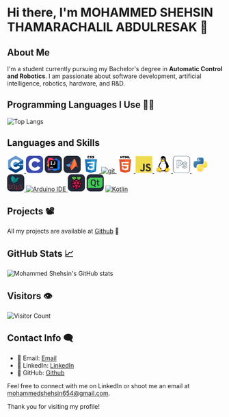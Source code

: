 # Hi there, I'm MOHAMMED SHEHSIN THAMARACHALIL ABDULRESAK 👋

## About Me

I'm a student currently pursuing my Bachelor's degree in **Automatic Control and Robotics**. I am passionate about software development, artificial intelligence, robotics, hardware, and R&D.


## Programming Languages I Use 👨‍💻

![Top Langs](https://github-readme-stats.vercel.app/api/top-langs/?username=Mohammed-Shehsin&layout=compact)


## Languages and Skills
<p align="left"> <a href="https://www.w3schools.com/cpp/" target="_blank" rel="noreferrer"> <img src="https://raw.githubusercontent.com/devicons/devicon/master/icons/cplusplus/cplusplus-original.svg" alt="cplusplus" width="40" height="40"/> </a> <img src="./Icon/C.svg" width="40" height="40"> <img src="./Icon/Idea-Dark.svg" width="40" height="40"> <img src="./Icon/Matlab-Dark.svg" width="40" height="40">  <a href="https://www.w3schools.com/css/" target="_blank" rel="noreferrer"> <img src="https://raw.githubusercontent.com/devicons/devicon/master/icons/css3/css3-original-wordmark.svg" alt="css3" width="40" height="40"/>  </a>  <a href="https://git-scm.com/" target="_blank" rel="noreferrer"> <img src="https://www.vectorlogo.zone/logos/git-scm/git-scm-icon.svg" alt="git" width="40" height="40"/> </a> <a href="https://www.w3.org/html/" target="_blank" rel="noreferrer"> <img src="https://raw.githubusercontent.com/devicons/devicon/master/icons/html5/html5-original-wordmark.svg" alt="html5" width="40" height="40"/> </a> <a href="https://developer.mozilla.org/en-US/docs/Web/JavaScript" target="_blank" rel="noreferrer"> <img src="https://raw.githubusercontent.com/devicons/devicon/master/icons/javascript/javascript-original.svg" alt="javascript" width="40" height="40"/> </a> <a href="https://www.linux.org/" target="_blank" rel="noreferrer"> <img src="https://raw.githubusercontent.com/devicons/devicon/master/icons/linux/linux-original.svg" alt="linux" width="40" height="40"/> </a> <a href="https://www.photoshop.com/en" target="_blank" rel="noreferrer"> <img src="https://raw.githubusercontent.com/devicons/devicon/master/icons/photoshop/photoshop-line.svg" alt="photoshop" width="40" height="40"/> </a> <a href="https://www.python.org" target="_blank" rel="noreferrer"> <img src="https://raw.githubusercontent.com/devicons/devicon/master/icons/python/python-original.svg" alt="python" width="40" height="40"/>  <img src="./Icon/LaTeX-Dark.svg" width="40" height="40">  </a> <a href="https://www.arduino.cc/" target="_blank" rel="noreferrer"> <img src="https://www.vectorlogo.zone/logos/arduino/arduino-icon.svg" alt="Arduino IDE" width="40" height="40" /> </a> <img src="./Icon/RaspberryPi-Dark.svg" width="40" height="40">  <img src="./Icon/QT-Dark.svg" width="40" height="40">  <a href="https://kotlinlang.org/" target="_blank" rel="noreferrer"> <img src="https://www.vectorlogo.zone/logos/kotlinlang/kotlinlang-icon.svg" alt="Kotlin" width="40" height="40" /> </a>  </p>

## Projects 📽 

All my projects are available at [Github](https://github.com/Mohammed-Shehsin?tab=repositories) 🚀 

## GitHub Stats 📈

![Mohammed Shehsin's GitHub stats](https://github-readme-stats.vercel.app/api?username=Mohammed-Shehsin&show_icons=true)

## Visitors 👁

![Visitor Count](https://profile-counter.glitch.me/Mohammed-Shehsin/count.svg)

## Contact Info 🗨

- 📧 Email:    [Email](mailto:mohammedshehsin654@gmail.com)
- 💼 LinkedIn: [LinkedIn](https://www.linkedin.com/in/mohammed-shehsin-ta-621b50203/)
- 🐧 GitHub:   [Github](https://github.com/Mohammed-Shehsin)

Feel free to connect with me on LinkedIn or shoot me an email at mohammedshehsin654@gmail.com.

Thank you for visiting my profile!
